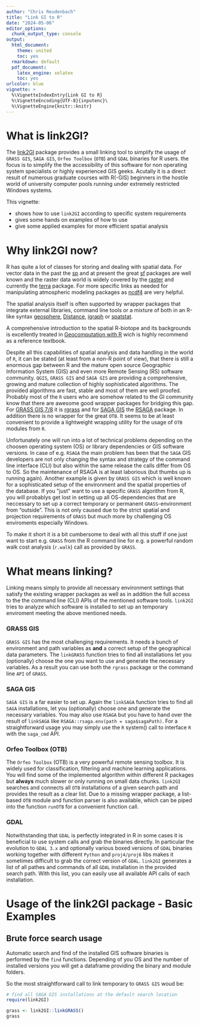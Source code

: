 ```yaml
---
author: "Chris Reudenbach"
title: "Link GI to R"
date: "2024-05-06"
editor_options:
  chunk_output_type: console
output:
  html_document: 
    theme: united
    toc: yes
  rmarkdown: default
  pdf_document:
    latex_engine: xelatex
    toc: yes
urlcolor: blue
vignette: >
  %\VignetteIndexEntry{Link GI to R}
  %\VignetteEncoding{UTF-8}{inputenc}\
  %\VignetteEngine{knitr::knitr}
---
```



# What is link2GI?

The [link2GI](https://CRAN.R-project.org/package=link2GI) package provides a small linking tool to simplify the usage of `GRASS GIS`, `SAGA GIS`, `Orfeo Toolbox` (`OTB`) and `GDAL` binaries for R users. the focus is to simplify the the accessibility of this software for non operating system specialists or highly experienced GIS geeks.  Acutally it is a direct result of numerous graduate courses with R(-GIS) beginners in the hostile world of university computer pools running under extremely restricted Windows systems. 

This vignette:

* shows how to use `link2GI` according to specific system requirements 
* gives some hands on examples of how to use  
* give some applied examples for more efficient spatial analysis 


# Why link2GI now?

R has quite a lot of classes for storing and dealing with spatial data. For vector data in the past the [sp](https://CRAN.R-project.org/package=sp) and at present the great [sf](https://CRAN.R-project.org/package=sf) packages are well known and the raster data world is widely covered by the [raster](https://CRAN.R-project.org/package=raster) and currently the [terra](https://CRAN.R-project.org/package=terra) package. For more specific links as needed for manipulating atmospheric modeling packages as [ncdf4](https://CRAN.R-project.org/package=ncdf4) are very helpful.

The spatial analysis itself is often supported by wrapper packages that integrate external libraries, command line tools or a mixture of both in an R-like syntax  [geosphere](https://CRAN.R-project.org/package=geosphere), [Distance](https://CRAN.R-project.org/package=Distance),  [igraph](https://CRAN.R-project.org/package=igraph) or [spatstat](https://CRAN.R-project.org/package=spatstat). 

A comprehensive introduction to the spatial R-biotope and its backgrounds is excellently treated in [Geocomputation with R](https://r.geocompx.org/) wich is highly recommend as a reference textbook.

Despite all this capabilities of spatial analysis and data handling in the world of `R`, it can be stated (at least from a non-R point of view), that there is still a enormous gap between R and the mature open source Geographic Information System (GIS) and even more Remote Sensing (RS) software community. `QGIS`, `GRASS GIS` and `SAGA GIS` are providing a comprehensive, growing and mature  collection of highly sophisticated algorithms. The provided algorithms are fast, stable and most of them are well proofed. Probably most of the `R` users who are somehow related to the GI community know that there are awesome good wrapper packages for bridging this gap. For [GRASS GIS 7/8](https://grass.osgeo.org/) it is [rgrass](https://CRAN.R-project.org/package=rgrass) and for [SAGA GIS](https://saga-gis.sourceforge.io/)  the [RSAGA](https://CRAN.R-project.org/package=RSAGA) package.
In addition there is no wrapper for the great `OTB`. It seems to be at least convenient to provide a lightweight wrapping utility for the usage of `OTB` modules from `R`.

Unfortunately one will run into a lot of technical problems depending on the choosen operating system (OS) or library dependencies or GIS software versions. In case of e.g. `RSAGA` the main problem has been that the `SAGA` GIS developers are not only changing the syntax and strategy of the command line interface (CLI) but also within the same release the calls differ from OS to OS. So the maintenance of RSAGA is at least laborious (but thumbs up is running again).  Another example is  given by `GRASS GIS`  which is well known for a sophisticated setup of the environment and the spatial properties of the database. If you "just" want to use a specific `GRASS` algorithm from R, you will probablys get lost in setting up all OS-dependencies that are neccessary to set up a correct temporary or permanent `GRASS`-environment from “outside”. This is not only caused due to the strict spatial and projection requirements of `GRASS` but much more by challenging OS enviroments especially Windows. 

To make it short it is a bit cumbersome to deal with all this stuff if one just want to start e.g. `GRASS` from the R command line for e.g. a powerful random walk cost analysis (`r.walk`) call as provided by `GRASS`.


# What means linking?
Linking means simply to provide all necessary environment settings that satisfy the existing wrapper packages as well as in addition the full access to the the command line (CLI) APIs of the mentioned software tools. `link2GI` tries to analyze which software is installed to set up an temporary enviroment meeting the above mentioned needs. 

### GRASS GIS

`GRASS GIS` has the most challenging requirements. It needs a bunch of environment and path variables as **and** a correct setup of the geographical data parameters. The `linkGRASS` function tries to find all installations let you (optionally) choose the one you want to use and generate the necessary variables. As a result you can use both the `rgrass` package  or the command line `API` of `GRASS`.

### SAGA GIS

`SAGA GIS` is a far easier to set up. Again the `linkSAGA` function tries to find all `SAGA` installations, let you (optionally) choose one and generate the necessary variables. You may also use `RSAGA` but you have to hand over the result of `linkSAGA` like `RSAGA::rsaga.env(path = saga$sagaPath)`. For a straightforward usage you may simply use the  `R` system() call to  interface `R` with the `saga_cmd` API. 

### Orfeo Toolbox (OTB)

The `Orfeo Toolbox` (OTB) is a very powerful remote sensing toolbox. It is widely used for classification, filtering and machine learning applications. You will find some of the implemented algorithm within different R packages but **always** much slower or only running on small data chunks. `link2GI` searches and connects all `OTB` installations of a given search path and provides the result as a clear list.  Due to a missing wrapper package, a list-based `OTB` module and function parser is also available, which can be piped into the function `runOTB` for a convenient function call.

### GDAL
Notwithstanding that `GDAL` is perfectly integrated in R in some cases it is beneficial to use system calls and grab the binaries directly. In particular the evolution to `GDAL 3.x` and optionally various boxed versions of `GDAL` binaries working together with different `Python` and `proj4/proj6` libs makes it sometimes  difficult to grab the correct version of `GDAL`.  `link2GI` generates a list of all pathes and commands of all `GDAL` installation in the provided search path.  With this list, you can easily use all available API calls of each installation. 



# Usage of the link2GI package - Basic Examples 

## Brute force search usage 
Automatic search and find of the installed GIS software binaries is performed by the `find` functions. Depending of you OS and the number of installed versions you will get a dataframe providing the binary and module folders.


So the most straightforward call to link temporary to `GRASS GIS` woud be:


```r
# find all SAGA GIS installations at the default search location
require(link2GI)

grass <- link2GI::linkGRASS()
grass
```


